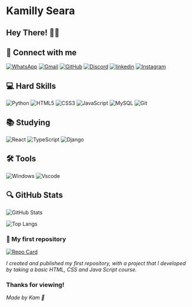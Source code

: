 # Kamilly Seara

## Hey There! 👋🏻

## 🔗 Connect with me
[![WhatsApp](https://img.shields.io/badge/WhatsApp-87CEFA?style=for-the-badge&logo=whatsapp&logoColor=fff)](https://wa.me/+5575988104198)
[![Gmail](https://img.shields.io/badge/Gmail-87CEFA?style=for-the-badge&logo=gmail&logoColor=fff)](mailto:kamiseara14@gmail.com)
[![GitHub](https://img.shields.io/badge/GitHub-87CEFA?style=for-the-badge&logo=github&logoColor=fff)](https://github.com/KamSeara)
[![Discord](https://img.shields.io/badge/Discord-87CEFA?style=for-the-badge&logo=discord&logoColor=fff)](https://discord.com/channels/@_seara./)
[![linkedin](https://img.shields.io/badge/linkedin-87CEFA?style=for-the-badge&logo=linkedin&logoColor=fff)](https://www.linkedin.com/in/kamillysearasantos/)
[![Instagram](https://img.shields.io/badge/instagram-87CEFA?style=for-the-badge&logo=instagram&logoColor=fff)](https://www.instagram.com/_kamseara/)

## 💻 Hard Skills
![Python](https://img.shields.io/badge/python-87CEFA?style=for-the-badge&logo=python&logoColor=fff)
![HTML5](https://img.shields.io/badge/HTML5-87CEFA?style=for-the-badge&logo=html5&logoColor=fff)
![CSS3](https://img.shields.io/badge/CSS3-87CEFA?style=for-the-badge&logo=css3&logoColor=fff)
![JavaScript](https://img.shields.io/badge/JavaScript-87CEFA?style=for-the-badge&logo=javascript&logoColor=fff)
![MySQL](https://img.shields.io/badge/MySQL-87CEFA?style=for-the-badge&logo=mysql&logoColor=fff)
![Git](https://img.shields.io/badge/GIT-87CEFA?style=for-the-badge&logo=git&logoColor=fff)

## 📚 Studying 
![React](https://img.shields.io/badge/React-87CEFA?style=for-the-badge&logo=react&logoColor=fff)
![TypeScript](https://img.shields.io/badge/TypeScript-87CEFA?style=for-the-badge&logo=typescript&logoColor=fff)
![Django](https://img.shields.io/badge/django-87CEFA.svg?style=for-the-badge&logo=django&logoColor=fff)

## 🛠 Tools
![Windows](https://img.shields.io/badge/Windows-87CEFA?style=for-the-badge&logo=windows&logoColor=fff)
![Vscode](https://img.shields.io/badge/Vscode-87CEFA?style=for-the-badge&logo=visual-studio-code&logoColor=fff)
## 🔍 GitHub Stats

![GitHub Stats](https://github-readme-stats.vercel.app/api?username=KamSeara&theme=transparent&bg_color=87CEFA&border_color=000&show_icons=true&icon_color=000&title_color=E94D5F&text_color=000&hide_title=true&hide=stats)

![Top Langs](https://github-readme-stats-git-masterrstaa-rickstaa.vercel.app/api/top-langs/?username=KamSeara&layout=compact&bg_color=87CEFA&border_color=000&title_color=000&text_color=000)

### 📘 My first repository
[![Repo Card](https://github-readme-stats.vercel.app/api/pin/?username=KamSeara&repo=project-website-gta&bg_color=87CEFA&border_color=000&show_icons=true&icon_color=000&title_color=000&text_color=000)](https://github.com/KamSeara/project-website-gta)

_I created and published my first repository, with a project that I developed by taking a basic HTML, CSS and Java Script course._


### Thanks for viewing!
_Made by Kam 💙_

